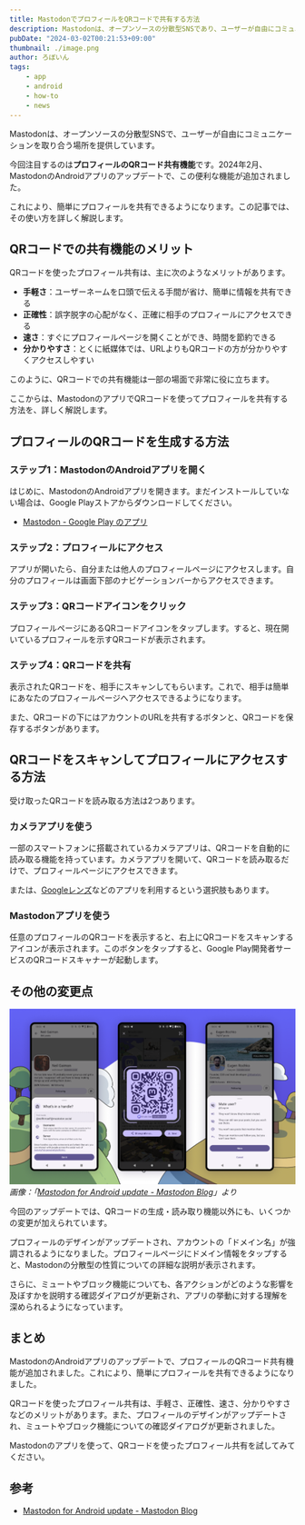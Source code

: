 ```yaml
---
title: MastodonでプロフィールをQRコードで共有する方法
description: Mastodonは、オープンソースの分散型SNSであり、ユーザーが自由にコミュニケーションを取り合う場所を提供しています。今回注目するのはプロフィールのQRコード共有機能です。2024年2月、MastodonのAndroidアプリのアップデートで、この便利な機能が追加されました。これにより、簡単にプロフィールを共有できるようになります。この記事では、その使い方を詳しく解説します。
pubDate: "2024-03-02T00:21:53+09:00"
thumbnail: ./image.png
author: ろぼいん
tags:
    - app
    - android
    - how-to
    - news
---
```


Mastodonは、オープンソースの分散型SNSで、ユーザーが自由にコミュニケーションを取り合う場所を提供しています。

今回注目するのは**プロフィールのQRコード共有機能**です。2024年2月、MastodonのAndroidアプリのアップデートで、この便利な機能が追加されました。

これにより、簡単にプロフィールを共有できるようになります。この記事では、その使い方を詳しく解説します。

## QRコードでの共有機能のメリット

QRコードを使ったプロフィール共有は、主に次のようなメリットがあります。

- **手軽さ**：ユーザーネームを口頭で伝える手間が省け、簡単に情報を共有できる
- **正確性**：誤字脱字の心配がなく、正確に相手のプロフィールにアクセスできる
- **速さ**：すぐにプロフィールページを開くことができ、時間を節約できる
- **分かりやすさ**：とくに紙媒体では、URLよりもQRコードの方が分かりやすくアクセスしやすい

このように、QRコードでの共有機能は一部の場面で非常に役に立ちます。

ここからは、MastodonのアプリでQRコードを使ってプロフィールを共有する方法を、詳しく解説します。

## プロフィールのQRコードを生成する方法

### ステップ1：MastodonのAndroidアプリを開く

はじめに、MastodonのAndroidアプリを開きます。まだインストールしていない場合は、Google Playストアからダウンロードしてください。

- [Mastodon - Google Play のアプリ](https://play.google.com/store/apps/details?id=org.joinmastodon.android)

### ステップ2：プロフィールにアクセス

アプリが開いたら、自分または他人のプロフィールページにアクセスします。自分のプロフィールは画面下部のナビゲーションバーからアクセスできます。

### ステップ3：QRコードアイコンをクリック

プロフィールページにあるQRコードアイコンをタップします。すると、現在開いているプロフィールを示すQRコードが表示されます。

### ステップ4：QRコードを共有

表示されたQRコードを、相手にスキャンしてもらいます。これで、相手は簡単にあなたのプロフィールページへアクセスできるようになります。

また、QRコードの下にはアカウントのURLを共有するボタンと、QRコードを保存するボタンがあります。

## QRコードをスキャンしてプロフィールにアクセスする方法

受け取ったQRコードを読み取る方法は2つあります。

### カメラアプリを使う

一部のスマートフォンに搭載されているカメラアプリは、QRコードを自動的に読み取る機能を持っています。カメラアプリを開いて、QRコードを読み取るだけで、プロフィールページにアクセスできます。

または、[Googleレンズ](https://play.google.com/store/apps/details?id=com.google.ar.lens)などのアプリを利用するという選択肢もあります。

### Mastodonアプリを使う

任意のプロフィールのQRコードを表示すると、右上にQRコードをスキャンするアイコンが表示されます。このボタンをタップすると、Google Play開発者サービスのQRコードスキャナーが起動します。

## その他の変更点

![MastodonのAndroidアプリの新機能を説明する画像](./image.png)
*画像：「[Mastodon for Android update - Mastodon Blog](https://blog.joinmastodon.org/2024/02/mastodon-for-android-update/)」より*

今回のアップデートでは、QRコードの生成・読み取り機能以外にも、いくつかの変更が加えられています。

プロフィールのデザインがアップデートされ、アカウントの「ドメイン名」が強調されるようになりました。プロフィールページにドメイン情報をタップすると、Mastodonの分散型の性質についての詳細な説明が表示されます。

さらに、ミュートやブロック機能についても、各アクションがどのような影響を及ぼすかを説明する確認ダイアログが更新され、アプリの挙動に対する理解を深められるようになっています。

## まとめ

MastodonのAndroidアプリのアップデートで、プロフィールのQRコード共有機能が追加されました。これにより、簡単にプロフィールを共有できるようになりました。

QRコードを使ったプロフィール共有は、手軽さ、正確性、速さ、分かりやすさなどのメリットがあります。また、プロフィールのデザインがアップデートされ、ミュートやブロック機能についての確認ダイアログが更新されました。

Mastodonのアプリを使って、QRコードを使ったプロフィール共有を試してみてください。

## 参考

- [Mastodon for Android update - Mastodon Blog](https://blog.joinmastodon.org/2024/02/mastodon-for-android-update/)
